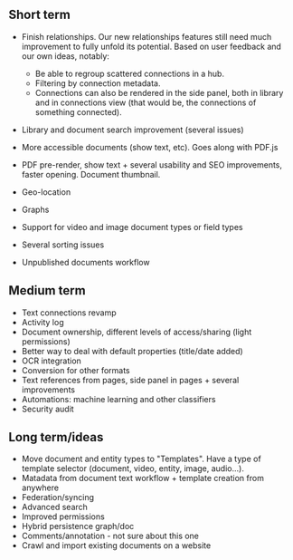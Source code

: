 ## Short term
* Finish relationships. Our new relationships features still need much improvement to fully unfold its potential. Based on user feedback and our own ideas, notably:
  * Be able to regroup scattered connections in a hub.
  * Filtering by connection metadata.
  * Connections can also be rendered in the side panel, both in library and in connections view (that would be, the connections of something connected).

* Library and document search improvement (several issues)
* More accessible documents (show text, etc). Goes along with PDF.js
* PDF pre-render, show text + several usability and SEO improvements, faster opening. Document thumbnail.
* Geo-location
* Graphs
* Support for video and image document types or field types
* Several sorting issues
* Unpublished documents workflow

## Medium term
* Text connections revamp
* Activity log
* Document ownership, different levels of access/sharing (light permissions)
* Better way to deal with default properties (title/date added)
* OCR integration
* Conversion for other formats
* Text references from pages, side panel in pages + several improvements
* Automations: machine learning and other classifiers
* Security audit

## Long term/ideas
* Move document and entity types to "Templates". Have a type of template selector (document, video, entity, image, audio...).
* Matadata from document text workflow + template creation from anywhere
* Federation/syncing
* Advanced search
* Improved permissions
* Hybrid persistence graph/doc
* Comments/annotation - not sure about this one
* Crawl and import existing documents on a website